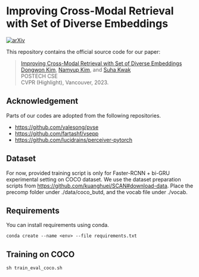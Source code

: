 # Improving Cross-Modal Retrieval with Set of Diverse Embeddings

[![arXiv](https://img.shields.io/badge/arXiv-1234.56789-b31b1b.svg)](https://arxiv.org/abs/2211.16761)

This repository contains the official source code for our paper:
>[Improving Cross-Modal Retrieval with Set of Diverse Embeddings](https://arxiv.org/abs/2211.16761)  
> [Dongwon Kim](https://kdwonn.github.io/),
> [Namyup Kim](https://southflame.github.io/), and
> [Suha Kwak](https://suhakwak.github.io/) <br>
> POSTECH CSE<br>
> CVPR (Highlight), Vancouver, 2023.

## Acknowledgement
Parts of our codes are adopted from the following repositories.

* https://github.com/yalesong/pvse
* https://github.com/fartashf/vsepp
* https://github.com/lucidrains/perceiver-pytorch

## Dataset
For now, provided training script is only for Faster-RCNN + bi-GRU experimental setting on COCO dataset.
We use the dataset preparation scripts from https://github.com/kuanghuei/SCAN#download-data.
Place the precomp folder under ./data/coco_butd, and the vocab file under ./vocab.

## Requirements
You can install requirements using conda.
```
conda create --name <env> --file requirements.txt
```

## Training on COCO 
```
sh train_eval_coco.sh
```
